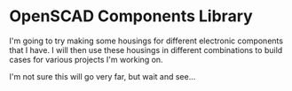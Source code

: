 # OpenSCAD Components Library

I'm going to try making some housings for different electronic components that I have.  I will then use these housings in different combinations to build cases for various projects I'm working on.

I'm not sure this will go very far, but wait and see...

